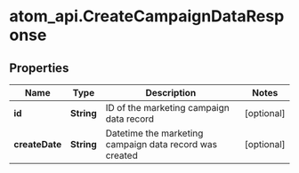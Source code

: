 # atom_api.CreateCampaignDataResponse

## Properties
Name | Type | Description | Notes
------------ | ------------- | ------------- | -------------
**id** | **String** | ID of the marketing campaign data record | [optional] 
**createDate** | **String** | Datetime the marketing campaign data record was created | [optional] 


